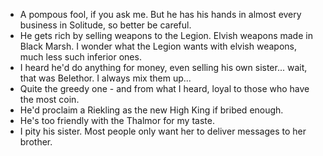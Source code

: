 - A pompous fool, if you ask me. But he has his hands in almost every business in Solitude, so better be careful.
- He gets rich by selling weapons to the Legion. Elvish weapons made in Black Marsh. I wonder what the Legion wants with elvish weapons, much less such inferior ones.
- I heard he'd do anything for money, even selling his own sister... wait, that was Belethor. I always mix them up...
- Quite the greedy one - and from what I heard, loyal to those who have the most coin.
- He'd proclaim a Riekling as the new High King if bribed enough.
- He's too friendly with the Thalmor for my taste.
- I pity his sister. Most people only want her to deliver messages to her brother.
